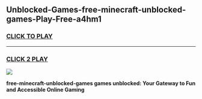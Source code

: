 
## Unblocked-Games-free-minecraft-unblocked-games-Play-Free-a4hm1
<h3>
<a href="https://premium76.site?title=free-minecraft-unblocked-games&ref=20M">CLICK TO PLAY</a></h3>
<hr>

<h3>
<a href="https://premium76.site?title=free-minecraft-unblocked-games&ref=20M">CLICK 2 PLAY</a>
  
</h3>

<a href="https://premium76.site?title=free-minecraft-unblocked-games&ref=19M"><img src="https://clearcache.store/games.png"></a>


**free-minecraft-unblocked-games games unblocked: Your Gateway to Fun and Accessible Online Gaming**
